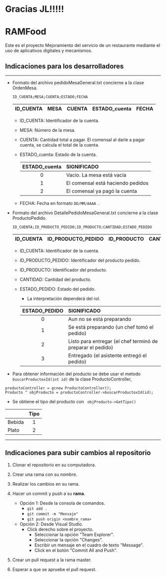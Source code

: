 # Gracias JL!!!!!

# RAMFood
Este es el proyecto Mejoramiento del servicio de un restaurante mediante el uso de aplicativos digitales y mecanismos.

## Indicaciones para los desarrolladores
---
* Formato del archivo pedidoMesaGeneral.txt concierne a la clase OrdenMesa.

	``` ID_CUENTA;MESA;CUENTA;ESTADO;FECHA ```

	| ID_CUENTA | MESA | CUENTA | ESTADO_cuenta | FECHA |
	|------------|------|--------|--------|-------|

	* ID_CUENTA: Identificador de la cuenta.
	* MESA: Número de la mesa.
	* CUENTA: Cantidad total a pagar. El comensal al darle a pagar cuenta, se calcula el total de la cuenta.
	* ESTADO_cuenta: Estado de la cuenta.

		| ESTADO_cuenta | SIGNIFICADO |
		|:-----------:|:------|
		| 0 | Vacio. La mesa está vacía |
		| 1 | El comensal está haciendo pedidos |
		| 2 | El comensal ya pagó la cuenta |
	* FECHA: Fecha en formato ```DD/MM/AAAA ```.

* Formato del archivo DetallePedidoMesaGeneral.txt concierne a la clase ProductoPedido.

	``` ID_CUENTA;ID_PRODUCTO_PEDIDO;ID_PRODUCTO;CANTIDAD;ESTADO_PEDIDO ```

	| ID_CUENTA | ID_PRODUCTO_PEDIDO | ID_PRODUCTO | CANTIDAD | ESTADO_PEDIDO |
	|------------|------|--------|--------|-------|

	* ID_CUENTA: Identificador de la cuenta.
	* ID_PRODUCTO_PEDIDO: Identificador del producto pedido.
	* ID_PRODUCTO: Identificador del producto.
	* CANTIDAD: Cantidad del producto.
	* ESTADO_PEDIDO: Estado del pedido. 
		* La interpretación dependerá del rol.

		| ESTADO_PEDIDO | SIGNIFICADO |
		|:-----------:|:------|
		| 0 | Aun no se está preparando |
		| 1 | Se está preparando (un chef tomó el pedido) |
		| 2 | Listo para entregar (el chef terminó de preparar el pedido) |
		| 3 | Entregado (el asistente entregó el pedido) |


* Para obtener información del producto se debe usar el metodo ` buscarProductoxId(int id)` de la clase ProductoController,
```
productoController = gcnew ProductoController();
Producto ^ objProducto = productoController->buscarProductoxId(id);
```

* Se obtiene el tipo del producto con ` objProducto->GetTipo()`

|          | Tipo | 
|----------|:----------:|
| Bebida   |     1    |
| Plato    |	2     |

---
## Indicaciones para subir cambios al repositorio
1. Clonar el repositorio en su computadora. 
2. Crear una rama con su nombre.
3. Realizar los cambios en su rama.
4. Hacer un commit y push a su **rama**. 
	- Opción 1: Desde la consola de comandos.
		- `git add .`
		- `git commit -m "Mensaje"`
		- `git push origin <nombre_rama>`
	- Opción 2: Desde Visual Studio.
		- Click derecho sobre el proyecto.
			- Seleccionar la opción "Team Explorer".
			- Seleccionar la opción "Changes".
			- Escribir un mensaje en el cuadro de texto "Message".
			- Click en el botón "Commit All and Push".

5. Crear un pull request a la rama master.
6. Esperar a que se apruebe el pull request.
